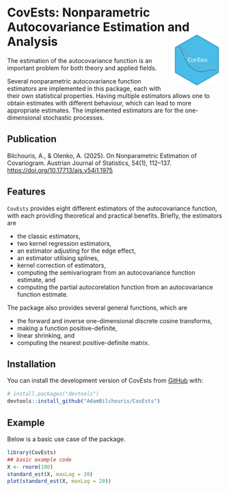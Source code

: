 # CovEsts: Nonparametric Autocovariance Estimation and Analysis <img src="man/figures/logo.png" align="right" height="120" alt="" />

<!-- badges: start -->
<!-- badges: end -->


The estimation of the autocovariance function is an important problem for both theory and applied fields.


Several nonparametric autocovariance function estimators are implemented in this package, each with their own statistical properties.
Having multiple estimators allows one to obtain estimates with different behaviour, which can lead to more appropriate estimates.
The implemented estimators are for the one-dimensional stochastic processes.


## Publication
Bilchouris, A., & Olenko, A. (2025). On Nonparametric Estimation of Covariogram. Austrian Journal of Statistics, 54(1), 112–137. https://doi.org/10.17713/ajs.v54i1.1975


## Features
`CovEsts` provides eight different estimators of the autocovariance function, with each providing theoretical and practical benefits.
Briefly, the estimators are

* the classic estimators,
* two kernel regression estimators,
* an estimator adjusting for the edge effect,
* an estimator utilising splines,
* kernel correction of estimators,
* computing the semivariogram from an autocovariance function estimate, and
* computing the partial autocorelation function from an autocovariance function estimate.

The package also provides several general functions, which are
  
* the forward and inverse one-dimensional discrete cosine transforms,
* making a function positive-definite,
* linear shrinking, and
* computing the nearest positive-definite matrix.

## Installation

You can install the development version of CovEsts from [GitHub](https://github.com/AdamBilchouris/CovEsts) with:

``` r
# install.packages("devtools")
devtools::install_github("AdamBilchouris/CovEsts")
```

## Example

Below is a basic use case of the package. 

``` r
library(CovEsts)
## basic example code
X <- rnorm(100)
standard_est(X, maxLag = 20)
plot(standard_est(X, maxLag = 20))
```

